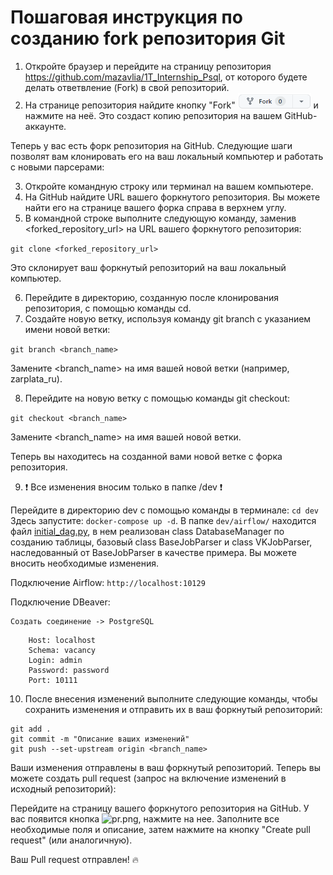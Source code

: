 # Пошаговая инструкция по созданию fork репозитория Git

1. Откройте браузер и перейдите на страницу репозитория https://github.com/mazavlia/1T_Internship_Psql, от которого 
    будете делать ответвление (Fork) в свой репозиторий.
2. На странице репозитория найдите кнопку "Fork" ![fork.png](dev%2Fimages%2Ffork.png) и нажмите на неё. Это создаст копию 
    репозитория на вашем GitHub-аккаунте.

Теперь у вас есть форк репозитория на GitHub. Следующие шаги позволят вам клонировать его на ваш локальный компьютер и работать с новыми парсерами:

3. Откройте командную строку или терминал на вашем компьютере.
4. На GitHub найдите URL вашего форкнутого репозитория. Вы можете найти его на странице вашего форка справа в верхнем углу.
5. В командной строке выполните следующую команду, заменив <forked_repository_url> на URL вашего форкнутого репозитория:

```git clone <forked_repository_url>```

Это склонирует ваш форкнутый репозиторий на ваш локальный компьютер.

6. Перейдите в директорию, созданную после клонирования репозитория, с помощью команды cd.
7. Создайте новую ветку, используя команду git branch с указанием имени новой ветки:

```git branch <branch_name>```

Замените <branch_name> на имя вашей новой ветки (например, zarplata_ru).

8. Перейдите на новую ветку с помощью команды git checkout:

```git checkout <branch_name>```

Замените <branch_name> на имя вашей новой ветки.

Теперь вы находитесь на созданной вами новой ветке с форка репозитория. 

9. ❗ Все изменения вносим только в папке /dev ❗ 

Перейдите в директорию dev с помощью команды в терминале: ```cd dev```
Здесь запустите: ```docker-compose up -d```.
В папке ```dev/airflow/``` находится файл [initial_dag.py](dev%2Fairflow%2Fdags%2Finitial_dag.py), в нем реализован class DatabaseManager по созданию таблицы, базовый class BaseJobParser и class VKJobParser, наследованный от BaseJobParser в качестве примера. 
Вы можете вносить необходимые изменения.

Подключение Airflow: ```http://localhost:10129```

Подключение DBeaver:

    Создать соединение -> PostgreSQL
```
    Host: localhost
    Schema: vacancy
    Login: admin
    Password: password
    Port: 10111
```

10. После внесения изменений выполните следующие команды, чтобы сохранить изменения и отправить их в ваш форкнутый репозиторий:
```
git add .
git commit -m "Описание ваших изменений"
git push --set-upstream origin <branch_name>
```

Ваши изменения отправлены в ваш форкнутый репозиторий. Теперь вы можете создать pull request (запрос на включение изменений в исходный репозиторий):

Перейдите на страницу вашего форкнутого репозитория на GitHub.
У вас появится кнопка ![pr.png](dev%2Fimages%2Fpr.png), нажмите на нее.
Заполните все необходимые поля и описание, затем нажмите на кнопку "Create pull request" (или аналогичную).

Ваш Pull request отправлен! 🔥  


